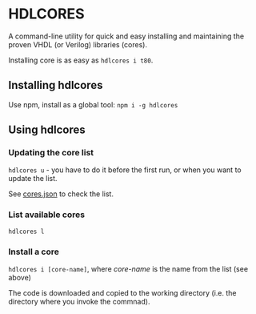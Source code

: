 HDLCORES
========

A command-line utility for quick and easy installing and maintaining the proven VHDL (or Verilog) libraries (cores).

Installing core is as easy as `hdlcores i t80`.

## Installing hdlcores

Use npm, install as a global tool: `npm i -g hdlcores`


## Using hdlcores

### Updating the core list

`hdlcores u` - you have to do it before the first run, or when you want to update the list.

See [cores.json](cores.json) to check the list.

### List available cores

`hdlcores l` 

### Install a core

`hdlcores i [core-name]`, where _core-name_ is the name from the list (see above)

The code is downloaded and copied to the working directory (i.e. the directory where you invoke the commnad).